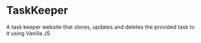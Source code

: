 # TaskKeeper
A task keeper website that stores, updates and deletes the provided task to it using Vanilla JS
